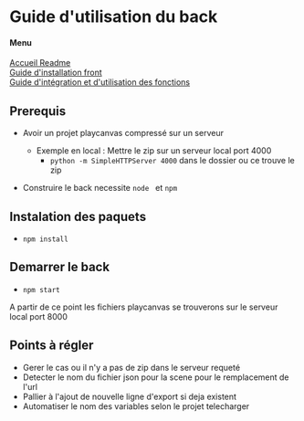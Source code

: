 # Guide d'utilisation du back
#### Menu 
[Accueil Readme](../README.md)  
[Guide d'installation front](../canvas_front/README.front.md)  
[Guide d'intégration et d'utilisation des fonctions](../INTEGRATION.md)

## Prerequis
- Avoir un projet playcanvas compressé sur un serveur
    - Exemple en local : Mettre le zip sur un serveur local port 4000 
        - ``python -m SimpleHTTPServer 4000`` dans le dossier ou ce trouve le zip

- Construire le back necessite `node ` et `npm` 

## Instalation des paquets
- ``npm install``

## Demarrer le back
- `npm start`

A partir de ce point les fichiers playcanvas se trouverons sur le serveur local port 8000


## Points à régler

- Gerer le cas ou il n'y a pas de zip dans le serveur requeté 
- Detecter le nom du fichier json pour la scene pour le remplacement de l'url
- Pallier à l'ajout de nouvelle ligne d'export si deja existent
- Automatiser le nom des variables selon le projet telecharger
  